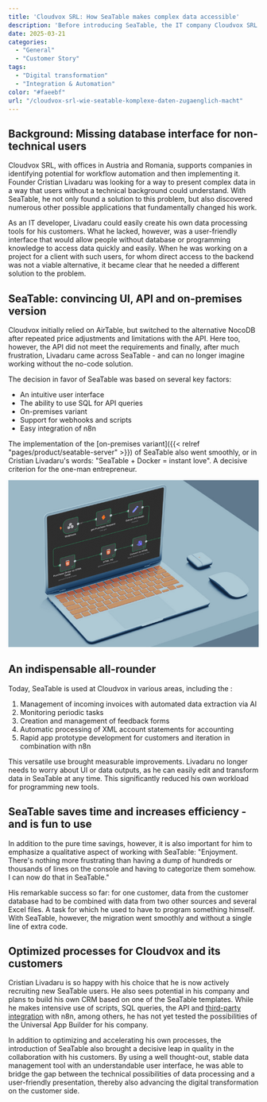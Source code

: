 ```yaml
---
title: 'Cloudvox SRL: How SeaTable makes complex data accessible'
description: 'Before introducing SeaTable, the IT company Cloudvox SRL used Excel and various other systems. It turned out that a central point for data collection was missing - a place where data could not only be stored but also made accessible to others and at the same time serve as a backend for its own tools.'
date: 2025-03-21
categories: 
  - "General"
  - "Customer Story"
tags: 
  - "Digital transformation"
  - "Integration & Automation"
color: "#faeebf"
url: "/cloudvox-srl-wie-seatable-komplexe-daten-zugaenglich-macht"
---
```


## Background: Missing database interface for non-technical users

Cloudvox SRL, with offices in Austria and Romania, supports companies in identifying potential for workflow automation and then implementing it. Founder Cristian Livadaru was looking for a way to present complex data in a way that users without a technical background could understand. With SeaTable, he not only found a solution to this problem, but also discovered numerous other possible applications that fundamentally changed his work.

As an IT developer, Livadaru could easily create his own data processing tools for his customers. What he lacked, however, was a user-friendly interface that would allow people without database or programming knowledge to access data quickly and easily. When he was working on a project for a client with such users, for whom direct access to the backend was not a viable alternative, it became clear that he needed a different solution to the problem.

## SeaTable: convincing UI, API and on-premises version

Cloudvox initially relied on AirTable, but switched to the alternative NocoDB after repeated price adjustments and limitations with the API. Here too, however, the API did not meet the requirements and finally, after much frustration, Livadaru came across SeaTable - and can no longer imagine working without the no-code solution.

The decision in favor of SeaTable was based on several key factors:

- An intuitive user interface
- The ability to use SQL for API queries
- On-premises variant
- Support for webhooks and scripts
- Easy integration of n8n

The implementation of the [on-premises variant]({{< relref "pages/product/seatable-server" >}}) of SeaTable also went smoothly, or in Cristian Livadaru's words: "SeaTable + Docker = instant love". A decisive criterion for the one-man entrepreneur.

![](Cloudvox_n8n-Integration.jpg)

## An indispensable all-rounder

Today, SeaTable is used at Cloudvox in various areas, including the :

1. Management of incoming invoices with automated data extraction via AI
1. Monitoring periodic tasks
1. Creation and management of feedback forms
1. Automatic processing of XML account statements for accounting
1. Rapid app prototype development for customers and iteration in combination with n8n

This versatile use brought measurable improvements. Livadaru no longer needs to worry about UI or data outputs, as he can easily edit and transform data in SeaTable at any time. This significantly reduced his own workload for programming new tools.

## SeaTable saves time and increases efficiency - and is fun to use

In addition to the pure time savings, however, it is also important for him to emphasize a qualitative aspect of working with SeaTable: "Enjoyment. There's nothing more frustrating than having a dump of hundreds or thousands of lines on the console and having to categorize them somehow. I can now do that in SeaTable."

His remarkable success so far: for one customer, data from the customer database had to be combined with data from two other sources and several Excel files. A task for which he used to have to program something himself. With SeaTable, however, the migration went smoothly and without a single line of extra code.

## Optimized processes for Cloudvox and its customers

Cristian Livadaru is so happy with his choice that he is now actively recruiting new SeaTable users. He also sees potential in his company and plans to build his own CRM based on one of the SeaTable templates. While he makes intensive use of scripts, SQL queries, the API and [third-party integration](https://seatable.io/integrationen/) with n8n, among others, he has not yet tested the possibilities of the Universal App Builder for his company.

In addition to optimizing and accelerating his own processes, the introduction of SeaTable also brought a decisive leap in quality in the collaboration with his customers. By using a well thought-out, stable data management tool with an understandable user interface, he was able to bridge the gap between the technical possibilities of data processing and a user-friendly presentation, thereby also advancing the digital transformation on the customer side.
